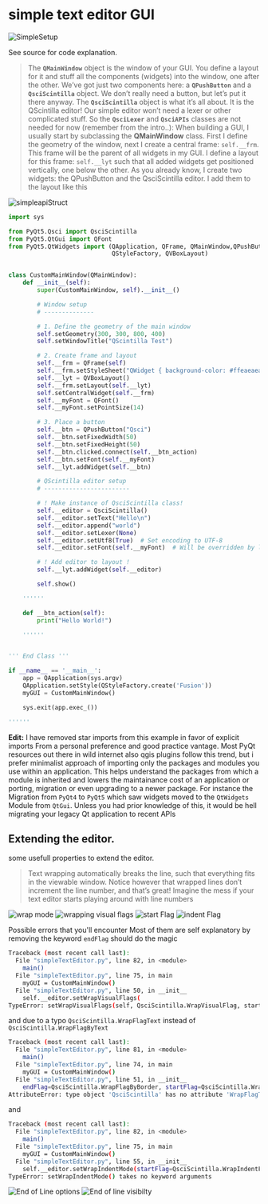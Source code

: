 # simple text editor GUI

![SimpleSetup](../assets/simpleGuiSet.png)

See source for  code explanation.
> The __`QMainWindow`__ object is the window of your GUI. You define a layout for it and stuff all the components (widgets) into the window, one after the other. We’ve got just two components here: a __`QPushButton`__ and a __`QsciScintilla`__ object. We don’t really need a button, but let’s put it there anyway. The __`QsciScintilla`__ object is what it’s all about. It is the QScintilla editor! Our simple editor won’t need a lexer or other complicated stuff. So the __`QsciLexer`__ and __`QsciAPIs`__ classes are not needed for now (remember from the intro..):
> When building a GUI, I usually start by subclassing the __QMainWindow__ class. First I define the geometry of the window, next I create a central frame: `self.__frm`. This frame will be the parent of all widgets in my GUI. I define a layout for this frame: `self.__lyt` such that all added widgets get positioned vertically, one below the other. As you already know, I create two widgets: the QPushButton and the QsciScintilla editor. I add them to the layout like this

![simpleapiStruct](../assets/apistructSimple.png)

```python
import sys

from PyQt5.Qsci import QsciScintilla
from PyQt5.QtGui import QFont
from PyQt5.QtWidgets import (QApplication, QFrame, QMainWindow,QPushButton,
                             QStyleFactory, QVBoxLayout)


class CustomMainWindow(QMainWindow):
    def __init__(self):
        super(CustomMainWindow, self).__init__()

        # Window setup
        # --------------

        # 1. Define the geometry of the main window
        self.setGeometry(300, 300, 800, 400)
        self.setWindowTitle("QScintilla Test")

        # 2. Create frame and layout
        self.__frm = QFrame(self)
        self.__frm.setStyleSheet("QWidget { background-color: #ffeaeaea }")
        self.__lyt = QVBoxLayout()
        self.__frm.setLayout(self.__lyt)
        self.setCentralWidget(self.__frm)
        self.__myFont = QFont()
        self.__myFont.setPointSize(14)

        # 3. Place a button
        self.__btn = QPushButton("Qsci")
        self.__btn.setFixedWidth(50)
        self.__btn.setFixedHeight(50)
        self.__btn.clicked.connect(self.__btn_action)
        self.__btn.setFont(self.__myFont)
        self.__lyt.addWidget(self.__btn)

        # QScintilla editor setup
        # ------------------------

        # ! Make instance of QsciScintilla class!
        self.__editor = QsciScintilla()
        self.__editor.setText("Hello\n")
        self.__editor.append("world")
        self.__editor.setLexer(None)
        self.__editor.setUtf8(True)  # Set encoding to UTF-8
        self.__editor.setFont(self.__myFont)  # Will be overridden by lexer!

        # ! Add editor to layout !
        self.__lyt.addWidget(self.__editor)

        self.show()

    ''''''

    def __btn_action(self):
        print("Hello World!")

    ''''''


''' End Class '''

if __name__ == '__main__':
    app = QApplication(sys.argv)
    QApplication.setStyle(QStyleFactory.create('Fusion'))
    myGUI = CustomMainWindow()

    sys.exit(app.exec_())

''''''
```
**Edit:** I have removed star imports from this example in favor of explicit imports
From a personal preference and good practice vantage. Most PyQt resources out there in wild internet
also qgis plugins follow this trend, but i prefer minimalist approach of importing only the 
packages and modules you use within an application. This helps understand the packages from 
which a module is inherited and lowers the maintainance cost of an application or porting, migration or 
even  upgrading to a newer package. For instance the Migration from `PyQt4` to `PyQt5` which saw widgets moved to the `QtWidgets` Module from `QtGui`. Unless you had prior knowledge of this, it would be hell migrating your legacy Qt application to recent APIs

## Extending the editor.

some usefull properties to extend the editor.
>Text wrapping automatically breaks the line, such that everything fits in the viewable window. Notice however that wrapped lines don’t increment the line number, and that’s great! Imagine the mess if your text editor starts playing around with line numbers

![wrap mode](../assets/wrapmode.png)
![wrapping visual flags](../assets/wrappingVisualFlags.png)
![start Flag](../assets/startFlag.png)
![indent Flag](../assets/indentOption.png)

Possible errors that you'll encounter
Most of them are self explanatory
by removing the keyword `endFlag` should do the magic
```sh
Traceback (most recent call last):
  File "simpleTextEditor.py", line 82, in <module>
    main()
  File "simpleTextEditor.py", line 75, in main
    myGUI = CustomMainWindow()
  File "simpleTextEditor.py", line 50, in __init__
    self.__editor.setWrapVisualFlags(
TypeError: setWrapVisualFlags(self, QsciScintilla.WrapVisualFlag, startFlag: QsciScintilla.WrapVisualFlag = QsciScintilla.WrapFlagNone, indent: int = 0): 'endFlag' is not a valid keyword argument
```
and due to a typo `QsciScintilla.WrapFlagText` instead of `QsciScintilla.WrapFlagByText`
```sh
Traceback (most recent call last):
  File "simpleTextEditor.py", line 81, in <module>
    main()
  File "simpleTextEditor.py", line 74, in main
    myGUI = CustomMainWindow()
  File "simpleTextEditor.py", line 51, in __init__
    endFlag=QsciScintilla.WrapFlagByBorder, startFlag=QsciScintilla.WrapFlagText)
AttributeError: type object 'QsciScintilla' has no attribute 'WrapFlagText'
```
and
```sh
Traceback (most recent call last):
  File "simpleTextEditor.py", line 82, in <module>
    main()
  File "simpleTextEditor.py", line 75, in main
    myGUI = CustomMainWindow()
  File "simpleTextEditor.py", line 55, in __init__
    self.__editor.setWrapIndentMode(startFlag=QsciScintilla.WrapIndentFixed)
TypeError: setWrapIndentMode() takes no keyword arguments
```
![End of Line options](../assets/EOLOptions.png)
![End of line visibilty](../assets/EOLVisibilty.png)